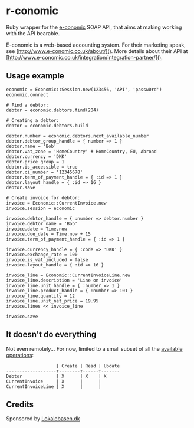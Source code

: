 r-conomic
=========

Ruby wrapper for the [e-conomic](http://www.e-conomic.co.uk) SOAP API, that aims at making working with the API bearable.

E-conomic is a web-based accounting system. For their marketing speak, see [http://www.e-conomic.co.uk/about/](). More details about their API at [http://www.e-conomic.co.uk/integration/integration-partner/]().


Usage example
-------------

    economic = Economic::Session.new(123456, 'API', 'passw0rd')
    economic.connect
    
    # Find a debtor:
    debtor = economic.debtors.find(204)
    
    # Creating a debtor:
    debtor = economic.debtors.build
    
    debtor.number = economic.debtors.next_available_number
    debtor.debtor_group_handle = { number => 1 }
    debtor.name = 'Bob'
    debtor.vat_zone = 'HomeCountry' # HomeCountry, EU, Abroad
    debtor.currency = 'DKK'
    debtor.price_group = 1
    debtor.is_accessible = true
    debtor.ci_number = '12345678'
    debtor.term_of_payment_handle = { :id => 1 }
    debtor.layout_handle = { :id => 16 }
    debtor.save
    
    # Create invoice for debtor:
    invoice = Economic::CurrentInvoice.new
    invoice.session = economic
    
    invoice.debtor_handle = { :number => debtor.number }
    invoice.debtor_name = 'Bob'
    invoice.date = Time.now
    invoice.due_date = Time.now + 15
    invoice.term_of_payment_handle = { :id => 1 }
    
    invoice.currency_handle = { :code => 'DKK' }
    invoice.exchange_rate = 100
    invoice.is_vat_included = false
    invoice.layout_handle = { :id => 16 }
    
    invoice_line = Economic::CurrentInvoiceLine.new
    invoice_line.description = 'Line on invoice'
    invoice_line.unit_handle = { :number => 1 }
    invoice_line.product_handle = { :number => 101 }
    invoice_line.quantity = 12
    invoice_line.unit_net_price = 19.95
    invoice.lines << invoice_line
    
    invoice.save



It doesn't do everything
------------------------

Not even remotely... For now, limited to a small subset of all the [available operations](https://www.e-conomic.com/secure/api1/EconomicWebService.asmx):

                       | Create | Read | Update
    -------------------+--------+------+-------
    Debtor             | X      | X    | X
    CurrentInvoice     | X      |      |
    CurrentInvoiceLine | X      |      |


Credits
-------

Sponsored by [Lokalebasen.dk](http://lokalebasen.dk)

